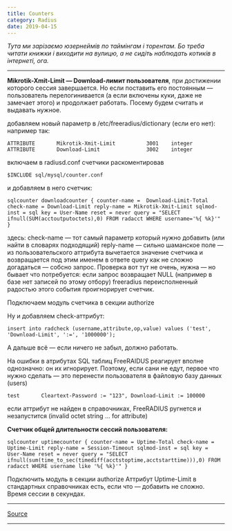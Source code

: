 ```yaml
---
title: Counters
category: Radius
date: 2019-04-15
---
```


_Тута ми зарізаємо юзернеймів по таймінгам і торентам.
Бо треба читати книжки і виходити на вулицю, а не сидіть наблюдать котиків в інтернеті, ога._

-----

**Mikrotik-Xmit-Limit — Download-лимит пользователя**, при достижении которого сессия завершается. Но если поставить его постоянным — пользователь перелогинивается (а если включены куки, даже не замечает этого) и продолжает работать. Посему будем считать и выдавать нужное.

добавляем новый параметр в /etc/freeradius/dictionary (если его нет):
например так:

`ATTRIBUTE       Mikrotik-Xmit-Limit          3001    integer
ATTRIBUTE       Download-Limit               3002    integer`

включаем в radiusd.conf счетчики раскоментировав

`$INCLUDE sql/mysql/counter.conf`

и добавляем в него счетчик:

`sqlcounter downloadcounter {
counter-name =  Download-Limit-Total
check-name = Download-Limit
reply-name = Mikrotik-Xmit-Limit
sqlmod-inst = sql
key = User-Name
reset = never
query = "SELECT ifnull(SUM(acctoutputoctets),0) FROM radacct WHERE username='%{ %k}'"
}`

здесь:
check-name — тот самый параметр который нужно добавить (или найти в словарях подходящий)
reply-name — сильно шаманское поле — из пользовательского аттрибута вычетается значение счетчика и возвращается под этим именем в ответе
query как не сложно догадаться — собсно запрос. Проверка вот тут не очень, нужна — но бывает что потребуется: если запрос возвращает NULL (например в базе нет записей по этому отбору) freeradius переисполненный радостью этого события проигнорирует счетчик.

Подключаем модуль счетчика в секции authorize

Ну и добавляем check-аттрибут:

`insert into radcheck (username,attribute,op,value) values ('test', 'Download-Limit', ':=', '1000000');`

А дальше всё — если ничего не забыл, должно работать.

На ошибки в атрибутах SQL таблиц FreeRAIDUS реагирует вполне однозначно: он их игнорирует. Поэтому, если сани не едут,
первое что нужно сделать — это перенести пользователя в файловую базу данных (users)

`test       Cleartext-Password := "123", Download-Limit := 100000`

если аттрибут не найден в справочниках, FreeRADIUS ругнется и незапустится (invalid octet string … for attribute)

**Счетчик общей длительности сессий пользователя:**

`sqlcounter uptimecounter {
counter-name = Uptime-Total
check-name = Uptime-Limit
reply-name = Session-Timeout
sqlmod-inst = sql
key = User-Name
reset = never
query = "SELECT ifnull(sum(time_to_sec(timediff(acctstoptime,acctstarttime))),0) FROM radacct WHERE username like '%{ %k}'"
}`

Подключить модуль в секции authorize
Аттрибут Uptime-Limit в стандартных справочниках есть, если что — добавить не сложно.
Время сессии в секундах.

-----

[Source](https://bevice.ru/posts/1209.html)

-----